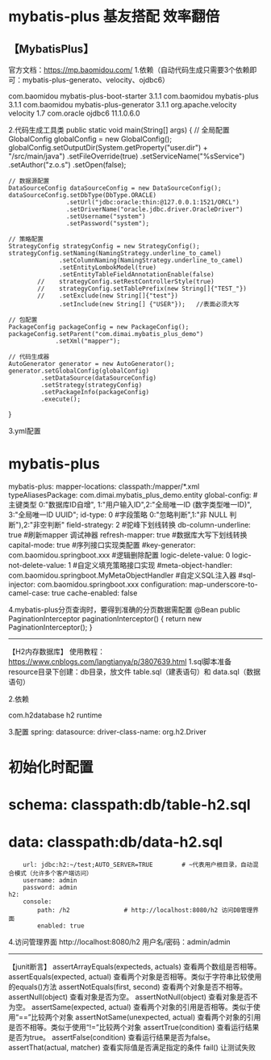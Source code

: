 # mybatis-plus 基友搭配 效率翻倍

【MybatisPlus】
--------------------------------------------------------------------------------
官方文档：https://mp.baomidou.com/
1.依赖（自动代码生成只需要3个依赖即可：mybatis-plus-generato、velocity、ojdbc6）
<!-- mybatis-plus -->
<dependency>
    <groupId>com.baomidou</groupId>
    <artifactId>mybatis-plus-boot-starter</artifactId>
    <version>3.1.1</version>
</dependency>
<dependency>
    <groupId>com.baomidou</groupId>
    <artifactId>mybatis-plus</artifactId>
    <version>3.1.1</version>
</dependency>
<dependency>
    <groupId>com.baomidou</groupId>
    <artifactId>mybatis-plus-generator</artifactId>
    <version>3.1.1</version>
</dependency>
<!-- 模板引擎 代码生成 -->
<dependency>
    <groupId>org.apache.velocity</groupId>
    <artifactId>velocity</artifactId>
    <version>1.7</version>
</dependency>
<!-- oracle-->
<dependency>
    <groupId>com.oracle</groupId>
    <artifactId>ojdbc6</artifactId>
    <version>11.1.0.6.0</version>
</dependency>

2.代码生成工具类
public static void main(String[] args) {
    // 全局配置
    GlobalConfig globalConfig = new GlobalConfig();
    globalConfig.setOutputDir(System.getProperty("user.dir") + "/src/main/java")
                .setFileOverride(true)
                .setServiceName("%sService")
                .setAuthor("z.o.s")
                .setOpen(false);

    // 数据源配置
    DataSourceConfig dataSourceConfig = new DataSourceConfig();
    dataSourceConfig.setDbType(DbType.ORACLE)
                    .setUrl("jdbc:oracle:thin:@127.0.0.1:1521/ORCL")
                    .setDriverName("oracle.jdbc.driver.OracleDriver")
                    .setUsername("system")
                    .setPassword("system");

    // 策略配置
    StrategyConfig strategyConfig = new StrategyConfig();
    strategyConfig.setNaming(NamingStrategy.underline_to_camel)
                  .setColumnNaming(NamingStrategy.underline_to_camel)
                  .setEntityLombokModel(true)
                  .setEntityTableFieldAnnotationEnable(false)
            //    strategyConfig.setRestControllerStyle(true)
            //    strategyConfig.setTablePrefix(new String[]{"TEST_"})
            //    .setExclude(new String[]{"test"})
                  .setInclude(new String[] {"USER"});   //表面必须大写

    // 包配置
    PackageConfig packageConfig = new PackageConfig();
    packageConfig.setParent("com.dimai.mybatis_plus_demo")
                 .setXml("mapper");

    // 代码生成器
    AutoGenerator generator = new AutoGenerator();
    generator.setGlobalConfig(globalConfig)
             .setDataSource(dataSourceConfig)
             .setStrategy(strategyConfig)
             .setPackageInfo(packageConfig)
             .execute();
}

3.yml配置
# mybatis-plus
mybatis-plus:
    mapper-locations: classpath:/mapper/*.xml
    typeAliasesPackage: com.dimai.mybatis_plus_demo.entity
    global-config:
        #主键类型  0:"数据库ID自增", 1:"用户输入ID",2:"全局唯一ID (数字类型唯一ID)", 3:"全局唯一ID UUID";
        id-type: 0
        #字段策略 0:"忽略判断",1:"非 NULL 判断"),2:"非空判断"
        field-strategy: 2
        #驼峰下划线转换
        db-column-underline: true
        #刷新mapper 调试神器
        refresh-mapper: true
        #数据库大写下划线转换
        capital-mode: true
        #序列接口实现类配置
        #key-generator: com.baomidou.springboot.xxx
        #逻辑删除配置
        logic-delete-value: 0
        logic-not-delete-value: 1
        #自定义填充策略接口实现
        #meta-object-handler: com.baomidou.springboot.MyMetaObjectHandler
        #自定义SQL注入器
        #sql-injector: com.baomidou.springboot.xxx
    configuration:
        map-underscore-to-camel-case: true
        cache-enabled: false

4.mybatis-plus分页查询时，要得到准确的分页数据需配置
@Bean
public PaginationInterceptor paginationInterceptor() {
    return new PaginationInterceptor();
}

--------------------------------------------------------------------------------
【H2内存数据库】
使用教程：https://www.cnblogs.com/langtianya/p/3807639.html
1.sql脚本准备
resource目录下创建：db目录，放文件 table.sql（建表语句）和 data.sql（数据语句）

2.依赖
<!-- db-h2 -->
<dependency>
    <groupId>com.h2database</groupId>
    <artifactId>h2</artifactId>
    <scope>runtime</scope>
</dependency>

3.配置
spring:
    datasource:
        driver-class-name: org.h2.Driver
# 初始化时配置
# schema: classpath:db/table-h2.sql
# data: classpath:db/data-h2.sql
        url: jdbc:h2:~/test;AUTO_SERVER=TRUE        # ~代表用户根目录，自动混合模式（允许多个客户端访问）
        username: admin
        password: admin
    h2:
        console:
            path: /h2               # http://localhost:8080/h2 访问DB管理界面
            enabled: true

4.访问管理界面
 http://localhost:8080/h2
用户名/密码：admin/admin

--------------------------------------------------------------------------------
【junit断言】
assertArrayEquals(expecteds, actuals)   查看两个数组是否相等。
assertEquals(expected, actual)                查看两个对象是否相等。类似于字符串比较使用的equals()方法
assertNotEquals(first, second)                 查看两个对象是否不相等。
assertNull(object)                                     查看对象是否为空。
assertNotNull(object)                                查看对象是否不为空。
assertSame(expected, actual)                  查看两个对象的引用是否相等。类似于使用“==”比较两个对象
assertNotSame(unexpected, actual)         查看两个对象的引用是否不相等。类似于使用“!=”比较两个对象
assertTrue(condition)                                 查看运行结果是否为true。
assertFalse(condition)                               查看运行结果是否为false。
assertThat(actual, matcher)                       查看实际值是否满足指定的条件
fail()                                                            让测试失败



